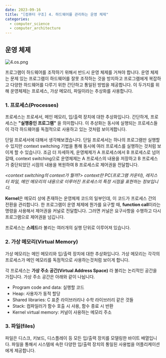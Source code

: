 ```yaml
---
date: 2023-09-16
title: "[컴퓨터 구조] 4. 하드웨어를 관리하는 운영 체제"
categories:
  - computer_science
  - computer_architecture
---
```



## 운영 체제


![4.os.png](/assets/images/computer_architecture/4.os.png)


프로그램이 하드웨어를 조작하기 위해서 반드시 운영 체제를 거쳐야 합니다. 운영 체제는 문제 있는 프로그램이 하드웨어를 잘못 조작하는 것을 방지하고 프로그램에게 복잡하고 다양한 하드웨어를 다루기 위한 간단하고 통일된 방법을 제공합니다. 이 두가지를 위해 운영체제는 프로세스, 가상 메모리, 파일이라는 추상화를 사용합니다.

### 1. **프로세스(Processes)**

프로세스는 프로세서, 메인 메모리, 입/출력 장치에 대한 추상화입니다. 간단하게, 프로세스는 **"실행중인 프로그램"** 을 의미합니다. 이 추상화는 동시에 실행되는 프로세스들이 각각 하드웨어를 독점적으로 사용하고 있는 것처럼 보이게합니다.

단일 프로세서에 대해서 생각해보겠습니다. 단일 프로세서는 하나의 프로그램만 실행할 수 있지만 context switching 기법을 통해 동시에 여러 프로세스를 실행하는 것처럼 보이게 할 수 있습니다. 조금 더 자세하게, 운영체제가 A 프로세스에서 B 프로세스로 넘어갈때, context switching으로 운영체제는 A 프로세스의 내용을 저장하고 B 프로세스가 중단되었던 시점의 내용을 복원하여 B 프로세스로 제어권을 전달합니다. 

*<context switching의 context가 뭘까?>
context란 PC(프로그램 카운터), 레지스터 파일, 메인 메모리의 내용으로 이루어진 프로세스의 특정 시점을 표현하는 정보입니다.*


**Kernel**은 메모리 상에 존재하는 운영체제 코드의 일부인데, 이 코드가 프로세스 간의 전환을 관리합니다. 한 프로그램이 운영 체제에 뭔가를 요구할 때, **function call**이라는 명령을 사용해서 제어권을 커널로 전달합니다. 그러면 커널은 요구사항을 수행하고 다시 프로그램으로 제어권을 넘깁니다.

프로세스는 **스레드**라 불리는 여러개의 실행 단위로 이루어져 있습니다. 

### 2. **가상 메모리(Virtual Memory)**

가상 메모리는 메인 메모리와 입/출력 장치에 대한 추상화입니다. 가상 메모리는 각각의 프로세스가 메인 메모리를 독점적으로 사용하는것처럼 보이게 합니다. 

각 프로세스는 **가상 주소 공간(Virtual Address Space)** 라 불리는 논리적인 공간을 가집니다. 가상 주소 공간은 아래와 같이 나뉩니다.
- Program code and data: 실행할 코드  
- Heap: 사용자가 동적 할당
- Shared libraries: C 표준 라이브러리나 수학 라이브러리 같은 것들
- Stack: 컴파일러가 함수 호출 시 사용, 함수 종료 시 반환
- Kernel virtual memory: 커널이 사용하는 메모리 주소


### 3. **파일(files)**

파일은 디스크, 키보드, 디스플레이 등 모든 입/출력 장치를 모델링한 바이트 배열입니다. 파일을 통해서 시스템에 속한 다양한 입/출력 장치의 통일된 사용법을 어플리케이션에게 제공합니다.

